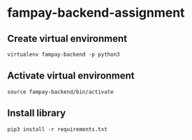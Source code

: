 # fampay-backend-assignment

## Create virtual environment
`virtualenv fampay-backend -p python3`
## Activate virtual environment
`source fampay-backend/bin/activate`
## Install library
`pip3 install -r requirements.txt`